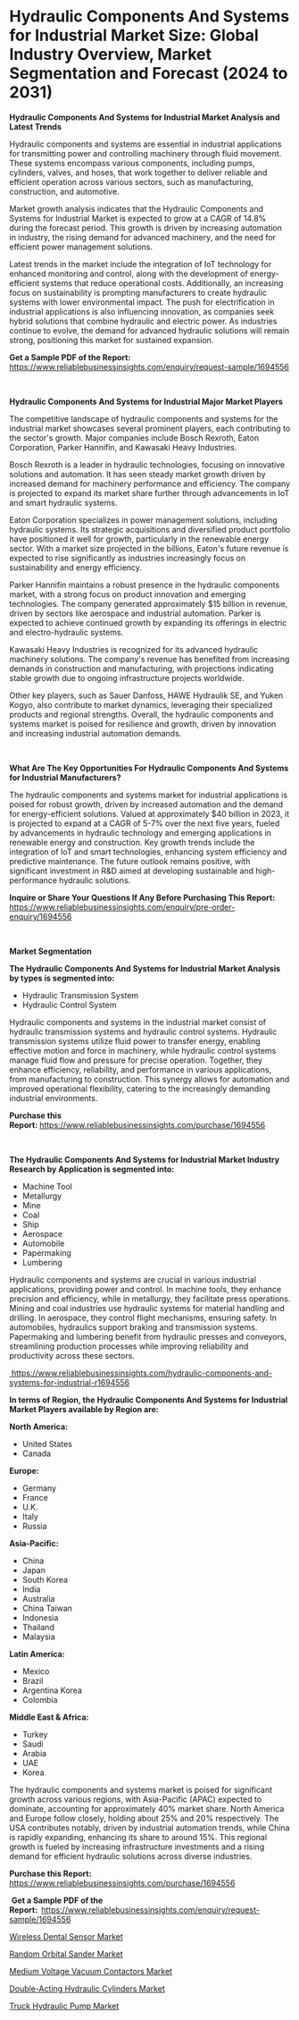 <p><h1>Hydraulic Components And Systems for Industrial Market Size: Global Industry Overview, Market Segmentation and Forecast (2024 to 2031)</h1></p><p><strong>Hydraulic Components And Systems for Industrial Market Analysis and Latest Trends</strong></p>
<p><p>Hydraulic components and systems are essential in industrial applications for transmitting power and controlling machinery through fluid movement. These systems encompass various components, including pumps, cylinders, valves, and hoses, that work together to deliver reliable and efficient operation across various sectors, such as manufacturing, construction, and automotive.</p><p>Market growth analysis indicates that the Hydraulic Components and Systems for Industrial Market is expected to grow at a CAGR of 14.8% during the forecast period. This growth is driven by increasing automation in industry, the rising demand for advanced machinery, and the need for efficient power management solutions. </p><p>Latest trends in the market include the integration of IoT technology for enhanced monitoring and control, along with the development of energy-efficient systems that reduce operational costs. Additionally, an increasing focus on sustainability is prompting manufacturers to create hydraulic systems with lower environmental impact. The push for electrification in industrial applications is also influencing innovation, as companies seek hybrid solutions that combine hydraulic and electric power. As industries continue to evolve, the demand for advanced hydraulic solutions will remain strong, positioning this market for sustained expansion.</p></p>
<p><strong>Get a Sample PDF of the Report:&nbsp;</strong> <a href="https://www.reliablebusinessinsights.com/enquiry/request-sample/1694556?utm_campaign=117&utm_medium=2&utm_source=Github&utm_content=ia&utm_term=06102024&utm_id=hydraulic-components-and-systems-for-industrial">https://www.reliablebusinessinsights.com/enquiry/request-sample/1694556</a></p>
<p>&nbsp;</p>
<p><strong>Hydraulic Components And Systems for Industrial Major Market Players</strong></p>
<p><p>The competitive landscape of hydraulic components and systems for the industrial market showcases several prominent players, each contributing to the sector's growth. Major companies include Bosch Rexroth, Eaton Corporation, Parker Hannifin, and Kawasaki Heavy Industries.</p><p>Bosch Rexroth is a leader in hydraulic technologies, focusing on innovative solutions and automation. It has seen steady market growth driven by increased demand for machinery performance and efficiency. The company is projected to expand its market share further through advancements in IoT and smart hydraulic systems.</p><p>Eaton Corporation specializes in power management solutions, including hydraulic systems. Its strategic acquisitions and diversified product portfolio have positioned it well for growth, particularly in the renewable energy sector. With a market size projected in the billions, Eaton's future revenue is expected to rise significantly as industries increasingly focus on sustainability and energy efficiency.</p><p>Parker Hannifin maintains a robust presence in the hydraulic components market, with a strong focus on product innovation and emerging technologies. The company generated approximately $15 billion in revenue, driven by sectors like aerospace and industrial automation. Parker is expected to achieve continued growth by expanding its offerings in electric and electro-hydraulic systems.</p><p>Kawasaki Heavy Industries is recognized for its advanced hydraulic machinery solutions. The company's revenue has benefited from increasing demands in construction and manufacturing, with projections indicating stable growth due to ongoing infrastructure projects worldwide.</p><p>Other key players, such as Sauer Danfoss, HAWE Hydraulik SE, and Yuken Kogyo, also contribute to market dynamics, leveraging their specialized products and regional strengths. Overall, the hydraulic components and systems market is poised for resilience and growth, driven by innovation and increasing industrial automation demands.</p></p>
<p>&nbsp;</p>
<p><strong>What Are The Key Opportunities For Hydraulic Components And Systems for Industrial Manufacturers?</strong></p>
<p><p>The hydraulic components and systems market for industrial applications is poised for robust growth, driven by increased automation and the demand for energy-efficient solutions. Valued at approximately $40 billion in 2023, it is projected to expand at a CAGR of 5-7% over the next five years, fueled by advancements in hydraulic technology and emerging applications in renewable energy and construction. Key growth trends include the integration of IoT and smart technologies, enhancing system efficiency and predictive maintenance. The future outlook remains positive, with significant investment in R&D aimed at developing sustainable and high-performance hydraulic solutions.</p></p>
<p><strong>Inquire or Share Your Questions If Any Before Purchasing This Report:</strong> <a href="https://www.reliablebusinessinsights.com/enquiry/pre-order-enquiry/1694556?utm_campaign=117&utm_medium=2&utm_source=Github&utm_content=ia&utm_term=06102024&utm_id=hydraulic-components-and-systems-for-industrial">https://www.reliablebusinessinsights.com/enquiry/pre-order-enquiry/1694556</a></p>
<p>&nbsp;</p>
<p><strong>Market Segmentation</strong></p>
<p><strong>The Hydraulic Components And Systems for Industrial Market Analysis by types is segmented into:</strong></p>
<p><ul><li>Hydraulic Transmission System</li><li>Hydraulic Control System</li></ul></p>
<p><p>Hydraulic components and systems in the industrial market consist of hydraulic transmission systems and hydraulic control systems. Hydraulic transmission systems utilize fluid power to transfer energy, enabling effective motion and force in machinery, while hydraulic control systems manage fluid flow and pressure for precise operation. Together, they enhance efficiency, reliability, and performance in various applications, from manufacturing to construction. This synergy allows for automation and improved operational flexibility, catering to the increasingly demanding industrial environments.</p></p>
<p><strong>Purchase this Report:&nbsp;</strong><a href="https://www.reliablebusinessinsights.com/purchase/1694556?utm_campaign=117&utm_medium=2&utm_source=Github&utm_content=ia&utm_term=06102024&utm_id=hydraulic-components-and-systems-for-industrial">https://www.reliablebusinessinsights.com/purchase/1694556</a></p>
<p>&nbsp;</p>
<p><strong>The Hydraulic Components And Systems for Industrial Market Industry Research by Application is segmented into:</strong></p>
<p><ul><li>Machine Tool</li><li>Metallurgy</li><li>Mine</li><li>Coal</li><li>Ship</li><li>Aerospace</li><li>Automobile</li><li>Papermaking</li><li>Lumbering</li></ul></p>
<p><p>Hydraulic components and systems are crucial in various industrial applications, providing power and control. In machine tools, they enhance precision and efficiency, while in metallurgy, they facilitate press operations. Mining and coal industries use hydraulic systems for material handling and drilling. In aerospace, they control flight mechanisms, ensuring safety. In automobiles, hydraulics support braking and transmission systems. Papermaking and lumbering benefit from hydraulic presses and conveyors, streamlining production processes while improving reliability and productivity across these sectors.</p></p>
<p><a href="https://www.reliablebusinessinsights.com/hydraulic-components-and-systems-for-industrial-r1694556?utm_campaign=117&utm_medium=2&utm_source=Github&utm_content=ia&utm_term=06102024&utm_id=hydraulic-components-and-systems-for-industrial">&nbsp;https://www.reliablebusinessinsights.com/hydraulic-components-and-systems-for-industrial-r1694556</a></p>
<p><strong>In terms of Region, the Hydraulic Components And Systems for Industrial Market Players available by Region are:</strong></p>
<p>
    <p> <strong> North America: </strong>
        <ul>
            <li>United States</li>
            <li>Canada</li>
        </ul>
        </p> 
    <p> <strong> Europe: </strong>
        <ul>
            <li>Germany</li>
            <li>France</li>
            <li>U.K.</li>
            <li>Italy</li>
            <li>Russia</li>
        </ul>
        </p> 
    <p> <strong> Asia-Pacific: </strong>
        <ul>
            <li>China</li>
            <li>Japan</li>
            <li>South Korea</li>
            <li>India</li>
            <li>Australia</li>
            <li>China Taiwan</li>
            <li>Indonesia</li>
            <li>Thailand</li>
            <li>Malaysia</li>
        </ul>
        </p> 
    <p> <strong> Latin America: </strong>
        <ul>
            <li>Mexico</li>
            <li>Brazil</li>
            <li>Argentina Korea</li>
            <li>Colombia</li>
        </ul>
        </p> 
    <p> <strong> Middle East & Africa: </strong>
        <ul>
            <li>Turkey</li>
            <li>Saudi</li>
            <li>Arabia</li>
            <li>UAE</li>
            <li>Korea</li>
        </ul>
    </p>
    </p>
<p><p>The hydraulic components and systems market is poised for significant growth across various regions, with Asia-Pacific (APAC) expected to dominate, accounting for approximately 40% market share. North America and Europe follow closely, holding about 25% and 20% respectively. The USA contributes notably, driven by industrial automation trends, while China is rapidly expanding, enhancing its share to around 15%. This regional growth is fueled by increasing infrastructure investments and a rising demand for efficient hydraulic solutions across diverse industries.</p></p>
<p><strong>Purchase this Report: </strong><a href="https://www.reliablebusinessinsights.com/purchase/1694556?utm_campaign=117&utm_medium=2&utm_source=Github&utm_content=ia&utm_term=06102024&utm_id=hydraulic-components-and-systems-for-industrial">https://www.reliablebusinessinsights.com/purchase/1694556</a></p>
<p>&nbsp;<strong>Get a Sample PDF of the Report:&nbsp;&nbsp;</strong><a href="https://www.reliablebusinessinsights.com/enquiry/request-sample/1694556?utm_campaign=117&utm_medium=2&utm_source=Github&utm_content=ia&utm_term=06102024&utm_id=hydraulic-components-and-systems-for-industrial">https://www.reliablebusinessinsights.com/enquiry/request-sample/1694556</a></p>
<p><strong></strong></p>
<p><p><a href="https://www.linkedin.com/pulse/wireless-dental-sensor-market-forecast-global-trends-analysis-wwtte?utm_campaign=117&utm_medium=2&utm_source=Github&utm_content=ia&utm_term=06102024&utm_id=hydraulic-components-and-systems-for-industrial">Wireless Dental Sensor Market</a></p><p><a href="https://github.com/kaufmannDavid16/Market-Research-Report-List-1/blob/main/random-orbital-sander-market.md?utm_campaign=117&utm_medium=2&utm_source=Github&utm_content=ia&utm_term=06102024&utm_id=hydraulic-components-and-systems-for-industrial">Random Orbital Sander Market</a></p><p><a href="https://issuu.com/reportprime-2/docs/medium-voltage-vacuum-contactors-ma_ff04793ba26d07?utm_campaign=117&utm_medium=2&utm_source=Github&utm_content=ia&utm_term=06102024&utm_id=hydraulic-components-and-systems-for-industrial">Medium Voltage Vacuum Contactors Market</a></p><p><a href="https://github.com/Alanbrewer218/Market-Research-Report-List-1/blob/main/double-acting-hydraulic-cylinders-market.md?utm_campaign=117&utm_medium=2&utm_source=Github&utm_content=ia&utm_term=06102024&utm_id=hydraulic-components-and-systems-for-industrial">Double-Acting Hydraulic Cylinders Market</a></p><p><a href="https://www.linkedin.com/pulse/truck-hydraulic-pump-market-share-size-trends-industry-analysis-ecphe?utm_campaign=117&utm_medium=2&utm_source=Github&utm_content=ia&utm_term=06102024&utm_id=hydraulic-components-and-systems-for-industrial">Truck Hydraulic Pump Market</a></p></p>